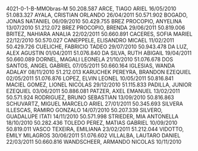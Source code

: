 4021-0-1-B-MMObras-M
50.208.587 ARCE, TIAGO ARIEL 16/05/2010
51.083.327 AYALA, CRISTIAN ORLANDO 26/04/2011
50.571.902 BOGADO, JONAS NATANIEL 06/09/2010
50.429.755 BREZ PROCOPIO, ANYELINA 13/07/2010
51.212.072 BREZ PROCOPIO, BRENDA 29/06/2011
50.819.006 BRITEZ, NAHIARA ANALIA 22/02/2011
50.660.891 CACERES, SOFIA MARIEL 22/12/2010
50.570.027 CANEPPELE, ELISANDRO MICAEL 11/02/2011
50.429.726 CUELICHE, FABRICIO TADEO 29/07/2010
50.943.478 DA LUZ, ALEX AGUSTIN 01/04/2011
51.076.840 DA SILVA, RUTH ABIGAIL 19/04/2011
50.660.089 DORNEL, MAGALI LEONELA 21/10/2010
51.076.678 DOS SANTOS, ANGEL GABRIEL 07/05/2011
50.660.164 IGLESIAS, WANDA ADALAY 08/11/2010
51.212.013 KARUCHEK PEREYRA, BRANDON EZEQUIEL 02/05/2011
51.076.876 LOPEZ, ELVIN LEONEL 10/05/2011
50.816.841 MACIEL GOMEZ, LIONEL NICOLAS 29/12/2010
51.115.833 PADILLA, JUNIOR EZEQUIEL 03/06/2011
50.886.081 PATZER, AXEL EMANUEL 13/02/2011
50.571.924 RODRIGUEZ, BRUNO SEBASTIAN 13/09/2010
50.816.863 SCHUVARTZ, MIGUEL MARCELO ARIEL 27/01/2011
50.345.693 SILVERA ILLESCAS, RAMIRO GONZALO 14/07/2010
50.207.339 SILVERO, GUADALUPE ITATI 14/11/2010
50.571.998 STRIEDER, MIA ANTONELLA 18/10/2010
50.282.436 TOLEDO PEREZ, MATIAS GABRIEL 10/09/2010
50.819.011 VASCO TEXEIRA, EMILIANA 23/02/2011
51.212.044 VIDOTTO, EMILY MILAGROS 30/06/2011
51.076.602 VILLALBA, LAUTARO DANIEL 22/03/2011
50.660.816 WANDSCHEER, ARMANDO NICOLAS 10/11/2010
